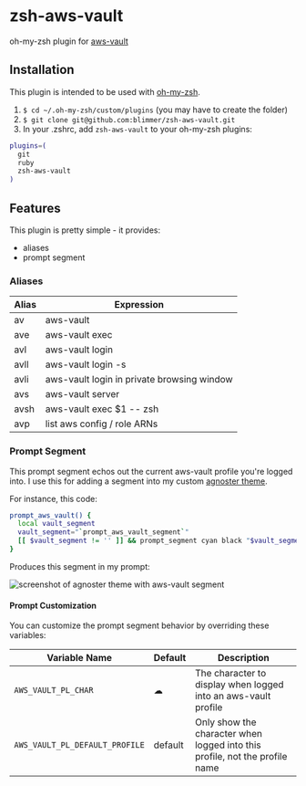 # zsh-aws-vault
oh-my-zsh plugin for [aws-vault](https://github.com/99designs/aws-vault)

## Installation

This plugin is intended to be used with
[oh-my-zsh](https://github.com/robbyrussell/oh-my-zsh).

1. `$ cd ~/.oh-my-zsh/custom/plugins` (you may have to create the folder)
2. `$ git clone git@github.com:blimmer/zsh-aws-vault.git`
3. In your .zshrc, add `zsh-aws-vault` to your oh-my-zsh plugins:

  ```bash
  plugins=(
    git
    ruby
    zsh-aws-vault
  )
  ```

## Features

This plugin is pretty simple - it provides:
  - aliases
  - prompt segment

### Aliases

| Alias | Expression                                 |
|-------|--------------------------------------------|
| av    | aws-vault                                  |
| ave   | aws-vault exec                             |
| avl   | aws-vault login                            |
| avll  | aws-vault login -s                         |
| avli  | aws-vault login in private browsing window |
| avs   | aws-vault server                           |
| avsh  | aws-vault exec $1 -- zsh                   |
| avp   | list aws config / role ARNs                |

### Prompt Segment

This prompt segment echos out the current aws-vault profile you're logged into.
I use this for adding a segment into my custom
[agnoster theme](https://github.com/agnoster/agnoster-zsh-theme/blob/master/agnoster.zsh-theme).

For instance, this code:
```bash
prompt_aws_vault() {
  local vault_segment
  vault_segment="`prompt_aws_vault_segment`"
  [[ $vault_segment != '' ]] && prompt_segment cyan black "$vault_segment"
}
```

Produces this segment in my prompt:

![screenshot of agnoster theme with aws-vault segment](https://i.imgur.com/BLE0QXg.png)

#### Prompt Customization
You can customize the prompt segment behavior by overriding these variables:

| Variable Name                  | Default | Description                                                                 |
|--------------------------------|---------|-----------------------------------------------------------------------------|
| `AWS_VAULT_PL_CHAR`            | ☁       | The character to display when logged into an aws-vault profile              |
| `AWS_VAULT_PL_DEFAULT_PROFILE` | default | Only show the character when logged into this profile, not the profile name |
